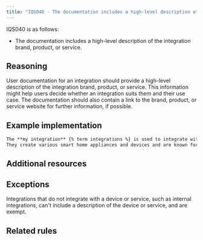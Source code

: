 ```yaml
---
title: "IQS040 - The documentation includes a high-level description of the integration brand, product, or service"
---
```


IQS040 is as follows:

- The documentation includes a high-level description of the integration brand, product, or service.

## Reasoning

User documentation for an integration should provide a high-level description of the integration brand, product, or service.
This information might help users decide whether an integration suits them and their use case.
The documentation should also contain a link to the brand, product, or service website for further information, if possible.

## Example implementation

```markdown
The **my integration** {% term integrations %} is used to integrate with the devices of [MyCompany](https://www.mycompany.com).
They create various smart home appliances and devices and are known for their MyProduct.
```

## Additional resources


## Exceptions

Integrations that do not integrate with a device or service, such as internal integrations, can't include a description of the device or service, and are exempt.

## Related rules


